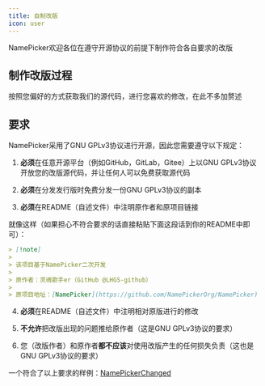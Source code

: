 ```yaml
---
title: 自制改版
icon: user
---
```


NamePicker欢迎各位在遵守开源协议的前提下制作符合各自要求的改版

## 制作改版过程

按照您偏好的方式获取我们的源代码，进行您喜欢的修改，在此不多加赘述

## 要求

NamePicker采用了GNU GPLv3协议进行开源，因此您需要遵守以下规定：

1. **必须**在任意开源平台（例如GitHub，GitLab，Gitee）上以GNU GPLv3协议开放您的改版源代码，并让任何人可以免费获取源代码

2. **必须**在分发发行版时免费分发一份GNU GPLv3协议的副本

3. **必须**在README（自述文件）中注明原作者和原项目链接

就像这样（如果担心不符合要求的话直接粘贴下面这段话到你的README中即可）：

```markdown
> [!note]
> 
> 该项目基于NamePicker二次开发
>
> 原作者：灵魂歌手er（GitHub @LHGS-github）
>
> 原项目地址：[NamePicker](https://github.com/NamePickerOrg/NamePicker)
```

4. **必须**在README（自述文件）中注明相对原版进行的修改

5. **不允许**把改版出现的问题推给原作者（这是GNU GPLv3协议的要求）

6. 您（改版作者）和原作者**都不应该**对使用改版产生的任何损失负责（这也是GNU GPLv3协议的要求）

一个符合了以上要求的样例：[NamePickerChanged](https://github.com/MillerNycar/NamePickerChanged)